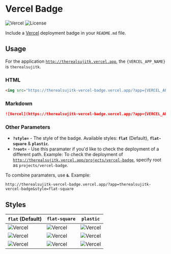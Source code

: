 # Vercel Badge

![Vercel](http://therealsujitk-vercel-badge.vercel.app/?app=therealsujitk-vercel-badge) ![License](https://img.shields.io/badge/license-MIT-blue)

Include a [Vercel](http://vercel.com) deployment badge in your `README.md` file.

## Usage

For the application [`http://therealsujitk.vercel.app`](http://therealsujitk.vercel.app), the `{VERCEL_APP_NAME}` is `therealsujitk`.

### HTML

```html
<img src="https://therealsujitk-vercel-badge.vercel.app/?app={VERCEL_APP_NAME}" />
```

### Markdown

```markdown
![Vercel](https://therealsujitk-vercel-badge.vercel.app/?app={VERCEL_APP_NAME})
```

### Other Parameters

- **`?style=`** - The style of the badge. Available styles: **`flat`** (Default), **`flat-square`** & **`plastic`**.
- **`?root=`** - Use this paramater if you'd like to check the deployment of a different path. Example: To check the deployment of [`http://therealsujitk.vercel.app/projects/vercel-badge`](http://therealsujitk.vercel.app/projects/vercel-badge), specify root as `projects/vercel-badge`.

To combine paramaters, use **`&`**. Example:

```http
http://therealsujitk-vercel-badge.vercel.app/?app=therealsujitk-vercel-badge&style=flat-square
```

## Styles

| `flat` (Default) | `flat-square` | `plastic` |
| ---------------- | ------------- | --------- |
| ![Vercel](https://github.com/therealsujitk/vercel-badge/blob/main/public/assets/images/vercel-deployed-flat.svg)  | ![Vercel](https://github.com/therealsujitk/vercel-badge/blob/main/public/assets/images/vercel-deployed-flat-square.svg) | ![Vercel](https://github.com/therealsujitk/vercel-badge/blob/main/public/assets/images/vercel-deployed-plastic.svg) |
| ![Vercel](https://github.com/therealsujitk/vercel-badge/blob/main/public/assets/images/vercel-not-found-flat.svg) | ![Vercel](https://github.com/therealsujitk/vercel-badge/blob/main/public/assets/images/vercel-not-found-flat-square.svg) | ![Vercel](https://github.com/therealsujitk/vercel-badge/blob/main/public/assets/images/vercel-not-found-plastic.svg) |
| ![Vercel](https://github.com/therealsujitk/vercel-badge/blob/main/public/assets/images/vercel-failed-flat.svg) | ![Vercel](https://github.com/therealsujitk/vercel-badge/blob/main/public/assets/images/vercel-failed-flat-square.svg) | ![Vercel](https://github.com/therealsujitk/vercel-badge/blob/main/public/assets/images/vercel-failed-plastic.svg) |
